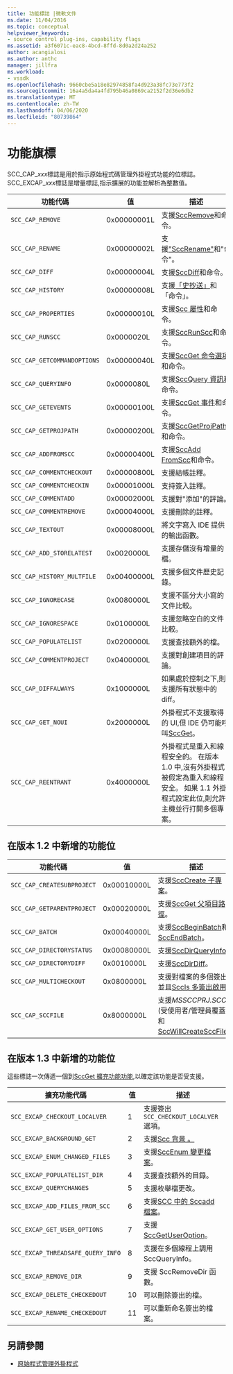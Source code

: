 ```yaml
---
title: 功能標誌 |微軟文件
ms.date: 11/04/2016
ms.topic: conceptual
helpviewer_keywords:
- source control plug-ins, capability flags
ms.assetid: a3f6071c-eac8-4bcd-8ffd-8d0a2d24a252
author: acangialosi
ms.author: anthc
manager: jillfra
ms.workload:
- vssdk
ms.openlocfilehash: 9660cbe5a18e82974858fa4d923a38fc73e773f2
ms.sourcegitcommit: 16a4a5da4a4fd795b46a0869ca2152f2d36e6db2
ms.translationtype: MT
ms.contentlocale: zh-TW
ms.lasthandoff: 04/06/2020
ms.locfileid: "80739864"
---
```

# <a name="capability-flags"></a>功能旗標
SCC_CAP_*xxx*標誌是用於指示原始程式碼管理外掛程式功能的位標誌。 SCC_EXCAP_*xxx*標誌是增量標誌,指示擴展的功能並解析為整數值。

|功能代碼|值|描述|
|---------------------|-----------|-----------------|
|`SCC_CAP_REMOVE`|0x00000001L|支援[SccRemove](../extensibility/sccremove-function.md)和命令。|
|`SCC_CAP_RENAME`|0x00000002L|支援["SccRename"](../extensibility/sccrename-function.md)和"命令"。|
|`SCC_CAP_DIFF`|0x00000004L|支援[SccDiff](../extensibility/sccdiff-function.md)和命令。|
|`SCC_CAP_HISTORY`|0x00000008L|支援[「史抄送」](../extensibility/scchistory-function.md)和「命令」。|
|`SCC_CAP_PROPERTIES`|0x00000010L|支援[Scc 屬性](../extensibility/sccproperties-function.md)和命令。|
|`SCC_CAP_RUNSCC`|0x0000020L|支援[SccRunScc](../extensibility/sccrunscc-function.md)和命令。|
|`SCC_CAP_GETCOMMANDOPTIONS`|0x00000040L|支援[SccGet 命令選項](../extensibility/sccgetcommandoptions-function.md)和命令。|
|`SCC_CAP_QUERYINFO`|0x0000080L|支援[SccQuery 資訊和](../extensibility/sccqueryinfo-function.md)命令。|
|`SCC_CAP_GETEVENTS`|0x00000100L|支援[SccGet 事件](../extensibility/sccgetevents-function.md)和命令。|
|`SCC_CAP_GETPROJPATH`|0x00000200L|支援[SccGetProjPath](../extensibility/sccgetprojpath-function.md)和命令。|
|`SCC_CAP_ADDFROMSCC`|0x00000400L|支援[SccAdd FromScc](../extensibility/sccaddfromscc-function.md)和命令。|
|`SCC_CAP_COMMENTCHECKOUT`|0x00000800L|支援結帳註釋。|
|`SCC_CAP_COMMENTCHECKIN`|0x00001000L|支持簽入註釋。|
|`SCC_CAP_COMMENTADD`|0x00002000L|支援對"添加"的評論。|
|`SCC_CAP_COMMENTREMOVE`|0x00004000L|支援刪除的註釋。|
|`SCC_CAP_TEXTOUT`|0x00008000L|將文字寫入 IDE 提供的輸出函數。|
|`SCC_CAP_ADD_STORELATEST`|0x0020000L|支援存儲沒有增量的檔。|
|`SCC_CAP_HISTORY_MULTFILE`|0x00400000L|支援多個文件歷史記錄。|
|`SCC_CAP_IGNORECASE`|0x0080000L|支援不區分大小寫的文件比較。|
|`SCC_CAP_IGNORESPACE`|0x0100000L|支援忽略空白的文件比較。|
|`SCC_CAP_POPULATELIST`|0x0200000L|支援查找額外的檔。|
|`SCC_CAP_COMMENTPROJECT`|0x0400000L|支援對創建項目的評論。|
|`SCC_CAP_DIFFALWAYS`|0x1000000L|如果處於控制之下,則支援所有狀態中的 diff。|
|`SCC_CAP_GET_NOUI`|0x2000000L|外掛程式不支援取得的 UI,但 IDE 仍可能呼叫[SccGet](../extensibility/sccget-function.md)。|
|`SCC_CAP_REENTRANT`|0x4000000L|外掛程式是重入和線程安全的。 在版本 1.0 中,沒有外掛程式被假定為重入和線程安全。 如果 1.1 外掛程式設定此位,則允許主機並行打開多個專案。|

## <a name="capability-bits-added-in-version-12"></a>在版本 1.2 中新增的功能位

|功能代碼|值|描述|
|---------------------|-----------|-----------------|
|`SCC_CAP_CREATESUBPROJECT`|0x00010000L|支援[SccCreate 子專案](../extensibility/scccreatesubproject-function.md)。|
|`SCC_CAP_GETPARENTPROJECT`|0x00020000L|支援[SccGet 父項目路徑](../extensibility/sccgetparentprojectpath-function.md)。|
|`SCC_CAP_BATCH`|0x00040000L|支援[SccBeginBatch](../extensibility/sccbeginbatch-function.md)和[SccEndBatch](../extensibility/sccendbatch-function.md)。|
|`SCC_CAP_DIRECTORYSTATUS`|0x00080000L|支援[SccDirQueryInfo](../extensibility/sccdirqueryinfo-function.md)。|
|`SCC_CAP_DIRECTORYDIFF`|0x0010000L|支援[SccDirDiff](../extensibility/sccdirdiff-function.md)。|
|`SCC_CAP_MULTICHECKOUT`|0x0800000L|支援對檔案的多個簽出,並且[SccIs 多簽出啟用](../extensibility/sccismulticheckoutenabled-function.md)。|
|`SCC_CAP_SCCFILE`|0x8000000L|支援*MSSCCPRJ.SCC*檔(受使用者/管理員覆蓋)和[SccWillCreateSccFile。](../extensibility/sccwillcreatesccfile-function.md)|

## <a name="capability-bits-added-in-version-13"></a>在版本 1.3 中新增的功能位
 這些標誌一次傳遞一個到[SccGet 擴充功能功能](../extensibility/sccgetextendedcapabilities-function.md),以確定該功能是否受支援。

|擴充功能代碼|值|描述|
|------------------------------|-----------|-----------------|
|`SCC_EXCAP_CHECKOUT_LOCALVER`|1|支援簽出`SCC_CHECKOUT_LOCALVER`選項。|
|`SCC_EXCAP_BACKGROUND_GET`|2|支援[Scc 背景 。](../extensibility/sccbackgroundget-function.md)|
|`SCC_EXCAP_ENUM_CHANGED_FILES`|3|支援[SccEnum 變更檔案](../extensibility/sccenumchangedfiles-function.md)。|
|`SCC_EXCAP_POPULATELIST_DIR`|4|支援查找額外的目錄。|
|`SCC_EXCAP_QUERYCHANGES`|5|支援枚舉檔更改。|
|`SCC_EXCAP_ADD_FILES_FROM_SCC`|6|支援[SCC 中的 Sccadd 檔案](../extensibility/sccaddfilesfromscc-function.md)。|
|`SCC_EXCAP_GET_USER_OPTIONS`|7|支援[SccGetUserOption](../extensibility/sccgetuseroption-function.md)。|
|`SCC_EXCAP_THREADSAFE_QUERY_INFO`|8|支援在多個線程上調用 SccQueryInfo。|
|`SCC_EXCAP_REMOVE_DIR`|9|支援 SccRemoveDir 函數。|
|`SCC_EXCAP_DELETE_CHECKEDOUT`|10|可以刪除簽出的檔。|
|`SCC_EXCAP_RENAME_CHECKEDOUT`|11|可以重新命名簽出的檔案。|

## <a name="see-also"></a>另請參閱
- [原始程式管理外掛程式](../extensibility/source-control-plug-ins.md)
